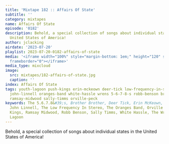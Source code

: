 ```yaml
---
title: 'Mixtape 182 :: Affairs Of State'
subtitle: ''
category: mixtapes
name: Affairs Of State
episode: '0182'
description: Behold, a special collection of songs about individual states in the
  United States of America!
author: jclacking
airdate: '2023-07-20'
playlist: 2023-07-20-0182-affairs-of-state
media: '<iframe width="100%" style="margin-bottom: 1em;" height="120" src="https://www.mixcloud.com/widget/iframe/?feed=%2Flouderthanwar%2Fthe-mixtape-affairs-of-state-2023-07-20%2F&hide_artwork=1&hide_cover=1&light=1"
  frameborder="0"></iframe>'
media_type: mixcloud
image:
  src: mixtapes/182-affairs-of-state.jpg
  caption: ''
index: Affairs Of State
tags: youth-lagoon push-kings erin-mckeown deer-tick low-frequency-in-stereo gangstagrass
  john-linnell oranges-band white-hassle wrens 5-6-7-8-s robb-benson brother-brother
  ramsay-midwood sally-timms orville-peck
keywords: The 5.6.7.8&#39;s, Brother Brother, Deer Tick, Erin McKeown, Gangstagrass,
  John Linnell, The Low Frequency In Stereo, The Oranges Band, Orville Peck, Push
  Kings, Ramsay Midwood, Robb Benson, Sally Timms, White Hassle, The Wrens, Youth
  Lagoon
---
```

Behold, a special collection of songs about individual states in the United States of America!

